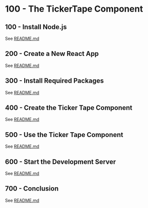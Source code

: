 # 100 - The TickerTape Component

## 100 - Install Node.js

See [README.md](./100/README.md)

## 200 - Create a New React App

See [README.md](./200/README.md)

## 300 - Install Required Packages

See [README.md](./300/README.md)

## 400 - Create the Ticker Tape Component

See [README.md](./400/README.md)

## 500 - Use the Ticker Tape Component

See [README.md](./500/README.md)

## 600 - Start the Development Server

See [README.md](./600/README.md)

## 700 - Conclusion

See [README.md](./700/README.md)

